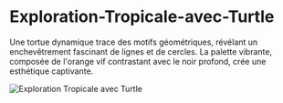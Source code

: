 # Exploration-Tropicale-avec-Turtle
Une tortue dynamique trace des motifs géométriques, révélant un enchevêtrement fascinant de lignes et de cercles. La palette vibrante, composée de l'orange vif contrastant avec le noir profond, crée une esthétique captivante.


![Exploration Tropicale avec Turtle](https://github.com/Makkaoui-Mohammed/Exploration-Tropicale-avec-Turtle/assets/108239380/a122a905-ad27-48e9-8ede-fbf6ce6feaaf)
